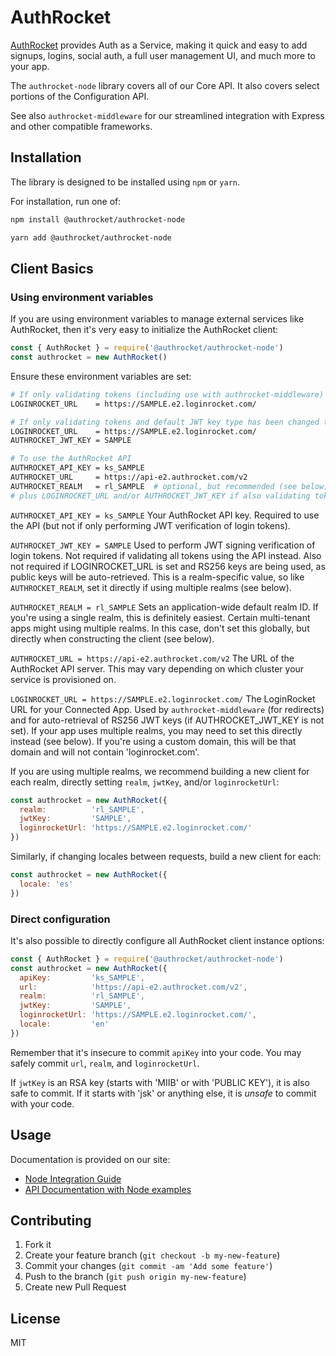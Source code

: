# AuthRocket

[AuthRocket](https://authrocket.com/) provides Auth as a Service, making it quick and easy to add signups, logins, social auth, a full user management UI, and much more to your app.

The `authrocket-node` library covers all of our Core API. It also covers select portions of the Configuration API.

See also `authrocket-middleware` for our streamlined integration with Express and other compatible frameworks.


## Installation

The library is designed to be installed using `npm` or `yarn`.

For installation, run one of:
```bash
npm install @authrocket/authrocket-node

yarn add @authrocket/authrocket-node
```


## Client Basics

### Using environment variables

If you are using environment variables to manage external services like AuthRocket, then it's very easy to initialize the AuthRocket client:

```js
const { AuthRocket } = require('@authrocket/authrocket-node')
const authrocket = new AuthRocket()
```

Ensure these environment variables are set:

```bash
# If only validating tokens (including use with authrocket-middleware)
LOGINROCKET_URL    = https://SAMPLE.e2.loginrocket.com/

# If only validating tokens and default JWT key type has been changed to HS256
LOGINROCKET_URL    = https://SAMPLE.e2.loginrocket.com/
AUTHROCKET_JWT_KEY = SAMPLE

# To use the AuthRocket API
AUTHROCKET_API_KEY = ks_SAMPLE
AUTHROCKET_URL     = https://api-e2.authrocket.com/v2
AUTHROCKET_REALM   = rl_SAMPLE  # optional, but recommended (see below)
# plus LOGINROCKET_URL and/or AUTHROCKET_JWT_KEY if also validating tokens or using authrocket-middleware
```

`AUTHROCKET_API_KEY = ks_SAMPLE`
Your AuthRocket API key. Required to use the API (but not if only performing JWT verification of login tokens).

`AUTHROCKET_JWT_KEY = SAMPLE`
Used to perform JWT signing verification of login tokens. Not required if validating all tokens using the API instead. Also not required if LOGINROCKET_URL is set and RS256 keys are being used, as public keys will be auto-retrieved. This is a realm-specific value, so like `AUTHROCKET_REALM`, set it directly if using multiple realms (see below).

`AUTHROCKET_REALM = rl_SAMPLE`
Sets an application-wide default realm ID. If you're using a single realm, this is definitely easiest. Certain multi-tenant apps might using multiple realms. In this case, don't set this globally, but directly when constructing the client (see below).

`AUTHROCKET_URL = https://api-e2.authrocket.com/v2`
The URL of the AuthRocket API server. This may vary depending on which cluster your service is provisioned on.

`LOGINROCKET_URL = https://SAMPLE.e2.loginrocket.com/`
The LoginRocket URL for your Connected App. Used by `authrocket-middleware` (for redirects) and for auto-retrieval of RS256 JWT keys (if AUTHROCKET_JWT_KEY is not set). If your app uses multiple realms, you may need to set this directly instead (see below). If you're using a custom domain, this will be that domain and will not contain 'loginrocket.com'.

If you are using multiple realms, we recommend building a new client for each realm, directly setting `realm`, `jwtKey`, and/or `loginrocketUrl`:

```js
const authrocket = new AuthRocket({
  realm:          'rl_SAMPLE',
  jwtKey:         'SAMPLE',
  loginrocketUrl: 'https://SAMPLE.e2.loginrocket.com/'
})
```

Similarly, if changing locales between requests, build a new client for each:

```js
const authrocket = new AuthRocket({
  locale: 'es'
})
```


### Direct configuration

It's also possible to directly configure all AuthRocket client instance options:

```js
const { AuthRocket } = require('@authrocket/authrocket-node')
const authrocket = new AuthRocket({
  apiKey:         'ks_SAMPLE',
  url:            'https://api-e2.authrocket.com/v2',
  realm:          'rl_SAMPLE',
  jwtKey:         'SAMPLE',
  loginrocketUrl: 'https://SAMPLE.e2.loginrocket.com/',
  locale:         'en'
})
```

Remember that it's insecure to commit `apiKey` into your code. You may safely commit `url`, `realm`, and `loginrocketUrl`.

If `jwtKey` is an RSA key (starts with 'MIIB' or with 'PUBLIC KEY'), it is also safe to commit. If it starts with 'jsk' or anything else, it is *unsafe* to commit with your code.


## Usage

Documentation is provided on our site:

* [Node Integration Guide](https://authrocket.com/docs/integration/node)
* [API Documentation with Node examples](https://authrocket.com/docs/api/users)


## Contributing

1. Fork it
2. Create your feature branch (`git checkout -b my-new-feature`)
3. Commit your changes (`git commit -am 'Add some feature'`)
4. Push to the branch (`git push origin my-new-feature`)
5. Create new Pull Request


## License

MIT

